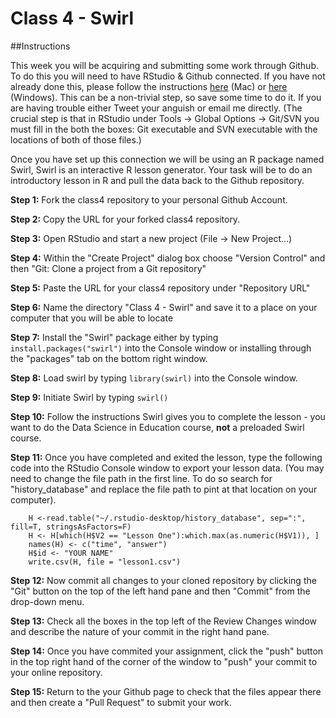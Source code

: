 # Class 4 - Swirl

##Instructions

This week you will be acquiring and submitting some work through Github. To do this you will need to have RStudio & Github connected. If you have not already done this, please follow the instructions [here](http://www.molecularecologist.com/2013/11/using-github-with-r-and-rstudio/) (Mac) or [here](http://www.r-bloggers.com/rstudio-and-github/) (Windows). This can be a non-trivial step, so save some time to do it. If you are having trouble either Tweet your anguish or email me directly. (The crucial step is that in RStudio under Tools -> Global Options -> Git/SVN you must fill in the both the boxes: Git executable and SVN executable with the locations of both of those files.)

Once you have set up this connection we will be using an R package named Swirl, Swirl is an interactive R lesson generator. Your task will be to do an introductory lesson in R and pull the data back to the Github repository.


**Step 1:** Fork the class4 repository to your personal Github Account.

**Step 2:** Copy the URL for your forked class4 repository.

**Step 3:** Open RStudio and start a new project (File -> New Project...)

**Step 4:** Within the "Create Project" dialog box choose "Version Control" and then "Git: Clone a project from a Git repository"

**Step 5:** Paste the URL for your class4 repository under "Repository URL"

**Step 6:** Name the directory "Class 4 - Swirl" and save it to a place on your computer that you will be able to locate

**Step 7:** Install the "Swirl" package either by typing `install.packages("swirl")` into the Console window or installing through the "packages" tab on the bottom right window.

**Step 8:** Load swirl by typing `library(swirl)` into the Console window.

**Step 9:** Initiate Swirl by typing `swirl()`

**Step 10:** Follow the instructions Swirl gives you to complete the lesson - you want to do the Data Science in Education course, **not** a preloaded Swirl course.

**Step 11:** Once you have completed and exited the lesson, type the following code into the RStudio Console window to export your lesson data. (You may need to change the file path in the first line. To do so search for "history_database" and replace the file path to pint at that location on your computer).

        H <-read.table("~/.rstudio-desktop/history_database", sep=":", fill=T, stringsAsFactors=F) 
        H <- H[which(H$V2 == "Lesson One"):which.max(as.numeric(H$V1)), ]
        names(H) <- c("time", "answer")
        H$id <- "YOUR NAME"
        write.csv(H, file = "lesson1.csv")

**Step 12:** Now commit all changes to your cloned repository by clicking the "Git" button on the top of the left hand pane and then "Commit" from the drop-down menu.

**Step 13:** Check all the boxes in the top left of the Review Changes window and describe the nature of your commit in the right hand pane.

**Step 14:** Once you have commited your assignment, click the "push" button in the top right hand of the corner of the window to "push" your commit to your online repository.

**Step 15:** Return to the your Github page to check that the files appear there and then create a "Pull Request" to submit your work.


        
